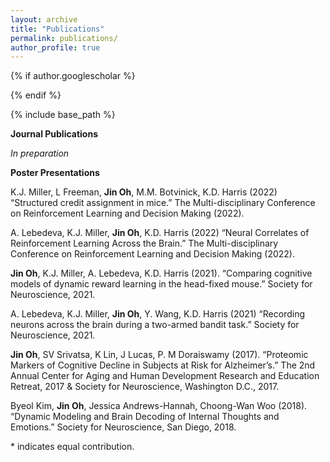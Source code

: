 ```yaml
---
layout: archive
title: "Publications"
permalink: publications/
author_profile: true
---
```


{% if author.googlescholar %}
<!--   You can also find my articles on <u><a href="{{author.googlescholar}}">my Google Scholar profile</a>.</u> -->
{% endif %}

{% include base_path %}

**Journal Publications**

*In preparation*

**Poster Presentations**

K.J. Miller, L Freeman, **Jin Oh**, M.M. Botvinick, K.D. Harris (2022) “Structured credit assignment in mice.” The Multi-disciplinary Conference on Reinforcement Learning and Decision Making (2022). 

A. Lebedeva, K.J. Miller, **Jin Oh**, K.D. Harris (2022) “Neural Correlates of Reinforcement Learning Across the Brain.” The Multi-disciplinary Conference on Reinforcement Learning and Decision Making (2022).

**Jin Oh**, K.J. Miller, A. Lebedeva, K.D. Harris (2021). “Comparing cognitive models of dynamic reward learning in the head-fixed mouse.” Society for Neuroscience, 2021.

A. Lebedeva, K.J. Miller, **Jin Oh**, Y. Wang, K.D. Harris (2021) “Recording neurons across the brain during a two-armed bandit task.” Society for Neuroscience, 2021.

**Jin Oh**, SV Srivatsa, K Lin, J Lucas, P. M Doraiswamy (2017). “Proteomic Markers of Cognitive Decline in Subjects at Risk for Alzheimer’s.” The 2nd Annual Center for Aging and Human Development Research and Education Retreat, 2017 & Society for Neuroscience, Washington D.C., 2017.

Byeol Kim, **Jin Oh**, Jessica Andrews-Hannah, Choong-Wan Woo (2018). “Dynamic Modeling and Brain Decoding of Internal Thoughts and Emotions.” Society for Neuroscience, San Diego, 2018.


\* indicates equal contribution.
